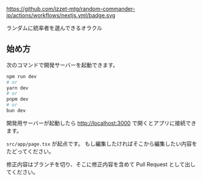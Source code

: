 https://github.com/izzet-mtg/random-commander-jp/actions/workflows/nextjs.yml/badge.svg

ランダムに統率者を選んできるオラクル

## 始め方

次のコマンドで開発サーバーを起動できます。

```bash
npm run dev
# or
yarn dev
# or
pnpm dev
# or
bun dev
```

開発用サーバーが起動したら [http://localhost:3000](http://localhost:3000) で開くとアプリに接続できます。

`src/app/page.tsx` が起点です。
もし編集したければそこから編集したい内容をたどってください。

修正内容はブランチを切り、そこに修正内容を含めて Pull Request として出してください。
